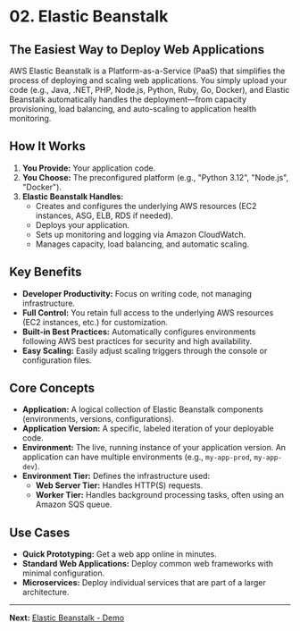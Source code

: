 # 02. Elastic Beanstalk

## The Easiest Way to Deploy Web Applications

AWS Elastic Beanstalk is a Platform-as-a-Service (PaaS) that simplifies the process of deploying and scaling web applications. You simply upload your code (e.g., Java, .NET, PHP, Node.js, Python, Ruby, Go, Docker), and Elastic Beanstalk automatically handles the deployment—from capacity provisioning, load balancing, and auto-scaling to application health monitoring.

## How It Works

1.  **You Provide:** Your application code.
2.  **You Choose:** The preconfigured platform (e.g., "Python 3.12", "Node.js", "Docker").
3.  **Elastic Beanstalk Handles:**
    *   Creates and configures the underlying AWS resources (EC2 instances, ASG, ELB, RDS if needed).
    *   Deploys your application.
    *   Sets up monitoring and logging via Amazon CloudWatch.
    *   Manages capacity, load balancing, and automatic scaling.

## Key Benefits

*   **Developer Productivity:** Focus on writing code, not managing infrastructure.
*   **Full Control:** You retain full access to the underlying AWS resources (EC2 instances, etc.) for customization.
*   **Built-in Best Practices:** Automatically configures environments following AWS best practices for security and high availability.
*   **Easy Scaling:** Easily adjust scaling triggers through the console or configuration files.

## Core Concepts

*   **Application:** A logical collection of Elastic Beanstalk components (environments, versions, configurations).
*   **Application Version:** A specific, labeled iteration of your deployable code.
*   **Environment:** The live, running instance of your application version. An application can have multiple environments (e.g., `my-app-prod`, `my-app-dev`).
*   **Environment Tier:** Defines the infrastructure used:
    *   **Web Server Tier:** Handles HTTP(S) requests.
    *   **Worker Tier:** Handles background processing tasks, often using an Amazon SQS queue.

## Use Cases

-   **Quick Prototyping:** Get a web app online in minutes.
-   **Standard Web Applications:** Deploy common web frameworks with minimal configuration.
-   **Microservices:** Deploy individual services that are part of a larger architecture.

---

**Next:** [Elastic Beanstalk - Demo](./22-elastic-beanstalk-demo.md)
